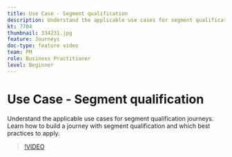 ```yaml
---
title: Use Case - Segment qualification
description: Understand the applicable use cases for segment qualification journeys. Learn how to build a journey with segment qualification and which best practices to apply.
kt: 7704
thumbnail: 334231.jpg
feature: Journeys
doc-type: feature video
team: PM
role: Business Practitioner
level: Beginner
---
```


# Use Case - Segment qualification

Understand the applicable use cases for segment qualification journeys. Learn how to build a journey with segment qualification and which best practices to apply.

>[!VIDEO](https://video.tv.adobe.com/v/334231?quality=12)
